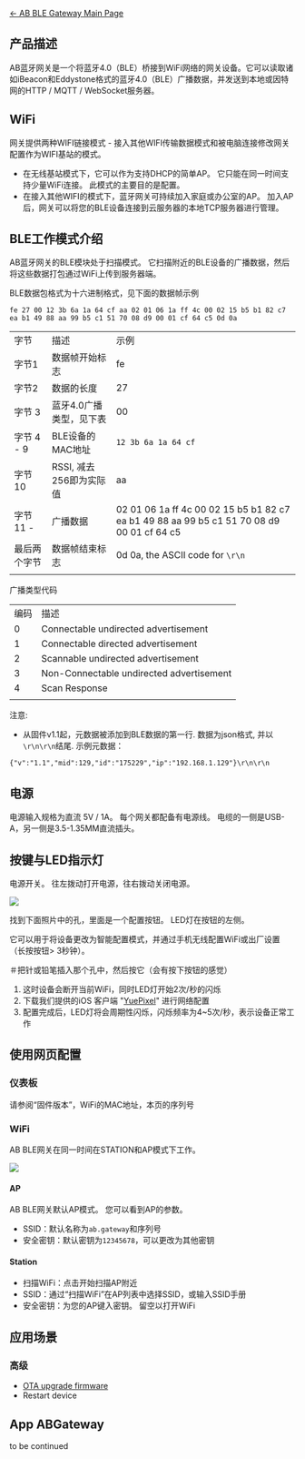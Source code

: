 [← AB BLE Gateway Main
Page](AB_BLE_Gateway.md)



## 产品描述

AB蓝牙网关是一个将蓝牙4.0（BLE）桥接到WiFi网络的网关设备。它可以读取诸如iBeacon和Eddystone格式的蓝牙4.0（BLE）广播数据，并发送到本地或因特网的HTTP
/ MQTT / WebSocket服务器。

## WiFi

网关提供两种WIFI链接模式 - 接入其他WIFI传输数据模式和被电脑连接修改网关配置作为WIFI基站的模式。

  - 在无线基站模式下，它可以作为支持DHCP的简单AP。 它只能在同一时间支持少量WiFi连接。 此模式的主要目的是配置。
  - 在接入其他WIFI的模式下，蓝牙网关可持续加入家庭或办公室的AP。
    加入AP后，网关可以将您的BLE设备连接到云服务器的本地TCP服务器进行管理。

## BLE工作模式介绍

AB蓝牙网关的BLE模块处于扫描模式。 它扫描附近的BLE设备的广播数据，然后将这些数据打包通过WiFi上传到服务器端。

BLE数据包格式为十六进制格式，见下面的数据帧示例

`fe 27 00 12 3b 6a 1a 64 cf aa 02 01 06 1a ff 4c 00 02 15 b5 b1 82 c7 ea
b1 49 88 aa 99 b5 c1 51 70 08 d9 00 01 cf 64
c5 0d 0a`

|          |                  |                                                                                           |
| -------- | ---------------- | ----------------------------------------------------------------------------------------- |
| 字节       | 描述               | 示例                                                                                        |
| 字节1      | 数据帧开始标志          | fe                                                                                        |
| 字节2      | 数据的长度            | 27                                                                                        |
| 字节 3     | 蓝牙4.0广播类型，见下表    | 00                                                                                        |
| 字节 4 - 9 | BLE设备的MAC地址      | `12 3b 6a 1a 64 cf`                                                                       |
| 字节 10    | RSSI, 减去256即为实际值 | aa                                                                                        |
| 字节 11 -  | 广播数据             | 02 01 06 1a ff 4c 00 02 15 b5 b1 82 c7 ea b1 49 88 aa 99 b5 c1 51 70 08 d9 00 01 cf 64 c5 |
| 最后两个字节   | 数据帧结束标志          | 0d 0a, the ASCII code for `\r\n`                                                          |
|  |

广播类型代码

|    |                                          |
| -- | ---------------------------------------- |
| 编码 | 描述                                       |
| 0  | Connectable undirected advertisement     |
| 1  | Connectable directed advertisement       |
| 2  | Scannable undirected advertisement       |
| 3  | Non-Connectable undirected advertisement |
| 4  | Scan Response                            |
|  |

注意:

  - 从固件v1.1起，元数据被添加到BLE数据的第一行. 数据为json格式, 并以`\r\n\r\n`结尾. 示例元数据：

`{"v":"1.1","mid":129,"id":"175229","ip":"192.168.1.129"}\r\n\r\n`

## 电源

电源输入规格为直流 5V / 1A。 每个网关都配备有电源线。 电缆的一侧是USB-A，另一侧是3.5-1.35MM直流插头。

## 按键与LED指示灯

电源开关。 往左拨动打开电源，往右拨动关闭电源。

<img src="http://7fvk57.com1.z0.glb.clouddn.com/abgateway-cn.png">

找到下面照片中的孔，里面是一个配置按钮。 LED灯在按钮的左侧。

它可以用于将设备更改为智能配置模式，并通过手机无线配置WiFi或出厂设置（长按按钮\> 3秒钟）。

＃把针或铅笔插入那个孔中，然后按它（会有按下按钮的感觉）

1.  这时设备会断开当前WiFi，同时LED灯开始2次/秒的闪烁
2.  下载我们提供的iOS 客户端
    "[YuePixel](https://itunes.apple.com/app/yuepixels/id1107542359?mt=8)"
    进行网络配置
3.  配置完成后，LED灯将会周期性闪烁，闪烁频率为4~5次/秒，表示设备正常工作

## 使用网页配置

### 仪表板

请参阅“固件版本”，WiFi的MAC地址，本页的序列号

### WiFi

AB BLE网关在同一时间在STATION和AP模式下工作。

<img src="http://7fvk57.com1.z0.glb.clouddn.com/ab-wifi.jpg">

#### AP

AB BLE网关默认AP模式。 您可以看到AP的参数。

  - SSID：默认名称为`ab.gateway`和序列号
  - 安全密钥：默认密钥为`12345678`，可以更改为其他密钥

#### Station

  - 扫描WiFi：点击开始扫描AP附近
  - SSID：通过“扫描WiFi”在AP列表中选择SSID，或输入SSID手册
  - 安全密钥：为您的AP键入密钥。 留空以打开WiFi

## 应用场景

### 高级

  - [OTA upgrade firmware](ABGateway_OTA.md)
  - Restart device

## App ABGateway

to be continued
